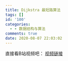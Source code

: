 ```yaml
---
title: Dijkstra 最短路算法
tags: []
id: '100'
categories:
  - - 数据结构与算法
comments: true
date: 2020-08-07 22:03:02
---
```


直接看B站视频吧： [视频链接](https://www.bilibili.com/video/BV1QK411V7V4)